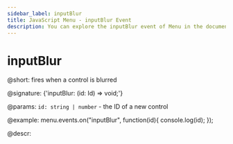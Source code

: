 ```yaml
---
sidebar_label: inputBlur
title: JavaScript Menu - inputBlur Event 
description: You can explore the inputBlur event of Menu in the documentation of the DHTMLX JavaScript UI library. Browse developer guides and API reference, try out code examples and live demos, and download a free 30-day evaluation version of DHTMLX Suite 7.
---
```


# inputBlur

@short: fires when a control is blurred

@signature: {'inputBlur: (id: Id) => void;'}

@params:
`id: string | number` - the ID of a new control

@example:
menu.events.on("inputBlur", function(id){
    console.log(id);
});

@descr:
